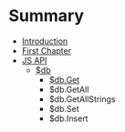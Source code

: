 # Summary

* [Introduction](README.md)
* [First Chapter](chapter1.md)
* [JS API](js_api.md)
   * [$db](db.md)
       * [$db.Get](db.get.md)
       * $db.GetAll
       * $db.GetAllStrings
       * $db.Set
       * $db.Insert

